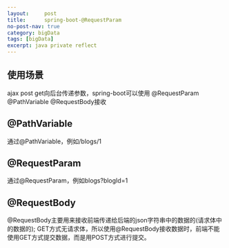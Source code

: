 ```yaml
---
layout:     post
title:      spring-boot-@RequestParam
no-post-nav: true
category: bigData
tags: [bigData]
excerpt: java private reflect
---
```


## 使用场景
ajax post get向后台传递参数，spring-boot可以使用 @RequestParam @PathVariable @RequestBody接收

## @PathVariable
通过@PathVariable，例如/blogs/1

## @RequestParam
通过@RequestParam，例如blogs?blogId=1

## @RequestBody
@RequestBody主要用来接收前端传递给后端的json字符串中的数据的(请求体中的数据的);
GET方式无请求体，所以使用@RequestBody接收数据时，前端不能使用GET方式提交数据，而是用POST方式进行提交。




